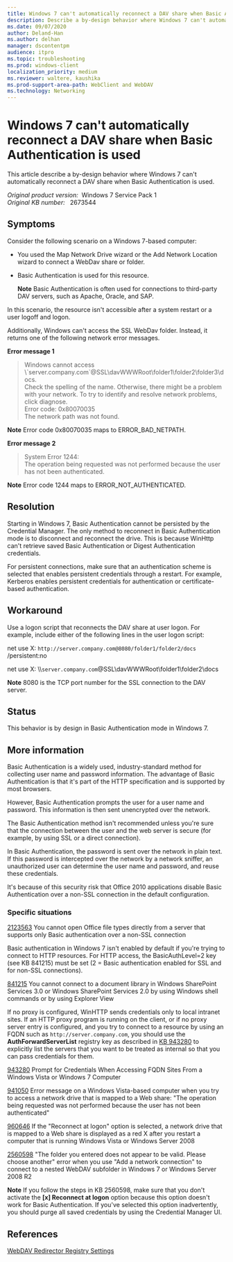 ```yaml
---
title: Windows 7 can't automatically reconnect a DAV share when Basic Authentication is used
description: Describe a by-design behavior where Windows 7 can't automatically reconnect a DAV share when Basic Authentication is used.
ms.date: 09/07/2020
author: Deland-Han
ms.author: delhan
manager: dscontentpm
audience: itpro
ms.topic: troubleshooting
ms.prod: windows-client
localization_priority: medium
ms.reviewer: waltere, kaushika
ms.prod-support-area-path: WebClient and WebDAV
ms.technology: Networking
---
```

# Windows 7 can't automatically reconnect a DAV share when Basic Authentication is used

This article describe a by-design behavior where Windows 7 can't automatically reconnect a DAV share when Basic Authentication is used.

_Original product version:_ &nbsp;Windows 7 Service Pack 1  
_Original KB number:_ &nbsp; 2673544

## Symptoms

Consider the following scenario on a Windows 7-based computer:
- You used the Map Network Drive wizard or the Add Network Location wizard to connect a WebDav share or folder.
- Basic Authentication is used for this resource.

    **Note** Basic Authentication is often used for connections to third-party DAV servers, such as Apache, Oracle, and SAP.

In this scenario, the resource isn't accessible after a system restart or a user logoff and logon.

Additionally, Windows can't access the SSL WebDav folder. Instead, it returns one of the following network error messages.

 **Error message 1**  

> Windows cannot access \\\`server.company.com`@SSL\davWWWRoot\folder1\folder2\folder3\docs.  
Check the spelling of the name. Otherwise, there might be a problem with your network. To try to identify and resolve network problems, click diagnose.  
Error code: 0x80070035  
The network path was not found.  

 **Note** Error code 0x80070035 maps to ERROR_BAD_NETPATH.

 **Error message 2**  

> System Error 1244:  
The operation being requested was not performed because the user has not been authenticated.

 **Note**  Error code 1244 maps to ERROR_NOT_AUTHENTICATED.

## Resolution

Starting in Windows 7, Basic Authentication cannot be persisted by the Credential Manager. The only method to reconnect in Basic Authentication mode is to disconnect and reconnect the drive. This is because WinHttp can't retrieve saved Basic Authentication or Digest Authentication credentials.  

 For persistent connections, make sure that an authentication scheme is selected that enables persistent credentials through a restart. For example, Kerberos enables persistent credentials for authentication or certificate-based authentication.  

## Workaround

Use a logon script that reconnects the DAV share at user logon. For example, include either of the following lines in the user logon script:

net use X: `http://server.company.com@8080/folder1/folder2/docs` /persistent:no  

net use X: \\\\`server.company.com`@SSL\davWWWRoot\folder1\folder2\docs  

**Note** 8080 is the TCP port number for the SSL connection to the DAV server. 

## Status

This behavior is by design in Basic Authentication mode in Windows 7. 

## More information

Basic Authentication is a widely used, industry-standard method for collecting user name and password information. The advantage of Basic Authentication is that it's part of the HTTP specification and is supported by most browsers.

However, Basic Authentication prompts the user for a user name and password. This information is then sent unencrypted over the network.

The Basic Authentication method isn't recommended unless you're sure that the connection between the user and the web server is secure (for example, by using SSL or a direct connection).

In Basic Authentication, the password is sent over the network in plain text. If this password is intercepted over the network by a network sniffer, an unauthorized user can determine the user name and password, and reuse these credentials.

It's because of this security risk that Office 2010 applications disable Basic Authentication over a non-SSL connection in the default configuration.

### Specific situations

[2123563](https://support.microsoft.com/help/2123563) You cannot open Office file types directly from a server that supports only Basic authentication over a non-SSL connection

Basic authentication in Windows 7 isn't enabled by default if you're trying to connect to HTTP resources. For HTTP access, the BasicAuthLevel=2 key (see KB 841215) must be set (2 = Basic authentication enabled for SSL and for non-SSL connections).

[841215](https://support.microsoft.com/help/841215) You cannot connect to a document library in Windows SharePoint Services 3.0 or Windows SharePoint Services 2.0 by using Windows shell commands or by using Explorer View  

If no proxy is configured, WinHTTP sends credentials only to local intranet sites. If an HTTP proxy program is running on the client, or if no proxy server entry is configured, and you try to connect to a resource by using an FQDN such as `http://server.company.com`, you should use the **AuthForwardServerList** registry key as described in [KB 943280](https://support.microsoft.com/help/943280) to explicitly list the servers that you want to be treated as internal so that you can pass credentials for them. 

[943280](https://support.microsoft.com/help/943280) Prompt for Credentials When Accessing FQDN Sites From a Windows Vista or Windows 7 Computer

[941050](https://support.microsoft.com/help/941050) Error message on a Windows Vista-based computer when you try to access a network drive that is mapped to a Web share: "The operation being requested was not performed because the user has not been authenticated"

[960646](https://support.microsoft.com/help/960646) If the "Reconnect at logon" option is selected, a network drive that is mapped to a Web share is displayed as a red X after you restart a computer that is running Windows Vista or Windows Server 2008 

[2560598](https://support.microsoft.com/help/2560598) "The folder you entered does not appear to be valid. Please choose another" error when you use "Add a network connection" to connect to a nested WebDAV subfolder in Windows 7 or Windows Server 2008 R2 

**Note** If you follow the steps in KB 2560598, make sure that you don't activate the **[x] Reconnect at logon** option because this option doesn't work for Basic Authentication. If you've selected this option inadvertently, you should purge all saved credentials by using the Credential Manager UI. 

## References

[WebDAV Redirector Registry Settings](/archive/blogs/robert_mcmurray/webdav-redirector-registry-settings)
